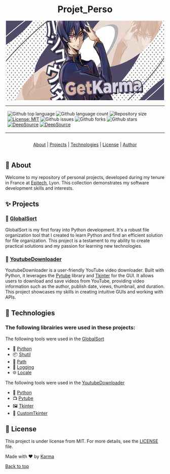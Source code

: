 <h1 align="center">Projet_Perso</h1>
<p align="center">
  <img src="./.github/karma.png" width="500" height="250" alt="Projet_Perso">
</p>

<table align="center">
  <tr>
    <td>

![Github top language](https://img.shields.io/github/languages/top/recule556688/projet_perso?color=56BEB8)
![Github language count](https://img.shields.io/github/languages/count/recule556688/projet_perso?color=56BEB8)
![Repository size](https://img.shields.io/github/repo-size/recule556688/projet_perso?color=56BEB8)
[![License: MIT](https://img.shields.io/badge/License-MIT-56BEB8.svg)](https://github.com/recule556688/Projet_Perso/blob/main/LICENSE)
![Github issues](https://img.shields.io/github/issues/recule556688/projet_perso?color=56BEB8)
![Github forks](https://img.shields.io/github/forks/recule556688/projet_perso?color=56BEB8)
![Github stars](https://img.shields.io/github/stars/recule556688/projet_perso?color=56BEB8)
[![DeepSource](https://app.deepsource.com/gh/recule556688/Projet_Perso.svg/?label=active+issues&show_trend=true&token=lfgj4HrvZJ4AkB9HGLVVa6K7)](https://app.deepsource.com/gh/recule556688/Projet_Perso/)
[![DeepSource](https://app.deepsource.com/gh/recule556688/Projet_Perso.svg/?label=resolved+issues&show_trend=true&token=lfgj4HrvZJ4AkB9HGLVVa6K7)](https://app.deepsource.com/gh/recule556688/Projet_Perso/)

  </tr>
</table>

<div align="center" style="display: flex; align-items: center; justify-content: center;">
<p>
<a href="#about">About</a> |
<a href="#projects">Projects</a> |
<a href="#technologies">Technologies</a> |
<a href="#license">License</a> |
<a href="https://github.com/recule556688">Author</a>
</p>
</div>

## 📌 About

Welcome to my repository of personal projects, developed during my tenure in France at [Epitech](https://www.epitech.eu/), Lyon. This collection demonstrates my software development skills and interests.

## ✨ Projects

### 📁 [GlobalSort](https://github.com/recule556688/Projet_Perso/tree/main/GlobalSort)

GlobalSort is my first foray into Python development. It's a robust file organization tool that I created to learn Python and find an efficient solution for file organization. This project is a testament to my ability to create practical solutions and my passion for learning new technologies.

### 🎥 [YoutubeDownloader](https://github.com/recule556688/Projet_Perso/tree/main/Youtube_Downloader)

YoutubeDownloader is a user-friendly YouTube video downloader. Built with Python, it leverages the [Pytube](https://pypi.org/project/pytube/) library and [Tkinter](https://docs.python.org/3/library/tkinter.html) for the GUI. It allows users to download and save videos from YouTube, providing video information such as the author, publish date, views, thumbnail, and duration. This project showcases my skills in creating intuitive GUIs and working with APIs.

## 🚀 Technologies

### The following librairies were used in these projects:

The following tools were used in the [GlobalSort](#globalsort)

- 🐍 [Python](https://www.python.org/)
- 📦 [Shutil](https://docs.python.org/3/library/shutil.html)
- 📂 [Path](https://docs.python.org/3/library/pathlib.html)
- 📝 [Logging](https://docs.python.org/3/library/logging.html)
- 🌐 [Locale](https://docs.python.org/3/library/locale.html)

The following tools were used in the [YoutubeDownloader](#youtubedownloader)

- 🐍 [Python](https://www.python.org/)
- 📺 [Pytube](https://pypi.org/project/pytube/)
- 🖼️ [Tkinter](https://docs.python.org/3/library/tkinter.html)
- 🎨 [CustomTkinter](https://pypi.org/project/customtkinter/)

## 📝 License

This project is under license from MIT. For more details, see the [LICENSE](LICENSE.md) file.

Made with ❤️ by [Karma](https://github.com/recule556688)

[Back to top](#top)
